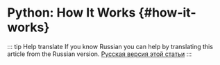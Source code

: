 # Python: How It Works {#how-it-works}

::: tip Help translate
If you know Russian you can help by translating this article from the Russian version.
[Русская версия этой статьи](/ru/guide/first-steps/environment/python/how-it-works.md)
:::
